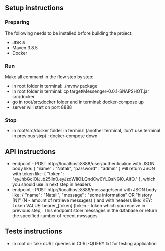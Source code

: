 ## Setup instructions

### Preparing

The following needs to be installed before building the project:

* JDK 8
* Maven 3.8.5
* Docker

### Run

Make all command in the flow step by step:

* in root folder in terminal: ./mvnw package
* in root folder in terminal: cp target/Messenger-0.0.1-SNAPSHOT.jar src/docker
* go in root/src/docker folder and in terminal: docker-compose up
* server will start on port 8888

### Stop

* in root/src/docker folder in terminal (another terminal, don't use terminal in previous step) : docker-compose down

## API instructions

* endpoint - POST http://localhost:8888/user/authentication
  with JSON body like:
  {
  "name" : "Natali",
  "password" : "admin"
  } will return JSON with token like: {
  "token": "eyJhbGciOiJub25lIn0.eyJzdWIiOiLQndCw0YLQsNGI0LAifQ."
  }, which you should use in next step in headers
* endpoint - POST http://localhost:8888/message/send
  with JSON body like:
  {
  "name" : "Natali",
  "message" : "some information" OR "history [N]" (N - amount of retrieve messages)
  } 
 and with headers like:
 KEY: Token
 VALUE: bearer_[token] (token - token which you receive in previous step). This endpoint store messages 
in the database or return the specified number of recent messages 

## Tests instructions

* in root dir take cURL queries in CURL-QUERY.txt for testing application
